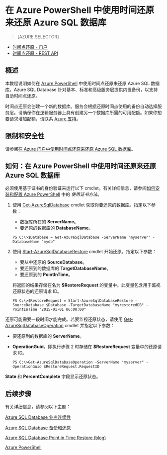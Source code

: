 <properties 
   pageTitle="在 Azure PowerShell 中使用时间还原来还原 Azure SQL 数据库" 
   description="时间点还原, Microsoft Azure SQL Database, 还原数据库, 恢复数据库, Azure PowerShell" 
   services="sql-database" 
   documentationCenter="" 
   authors="elfisher" 
   manager="jeffreyg" 
   editor="v-romcal"/>

<tags
   ms.service="sql-database" 
   ms.date="03/18/2015"
   wacn.date="05/25/2015"/>


# 在 Azure PowerShell 中使用时间还原来还原 Azure SQL 数据库

> [AZURE.SELECTOR]
- [时间点还原 - 门户](/documentation/articles/sql-database-point-in-time-restore-tutorial-management-portal)
- [时间点还原 - REST API](/documentation/articles/sql-database-point-in-time-restore-tutorial-rest)

## 概述

本教程说明如何在 [Azure PowerShell](/documentation/articles/install-configure-powershell) 中使用时间点还原来还原 Azure SQL 数据库。Azure SQL Database 针对基本、标准和高级服务层提供内置备份，以支持自助时间点还原。

时间点还原会创建一个新的数据库。服务会根据还原时间点使用的备份自动选择服务层。请确保你在逻辑服务器上具有创建另一个数据库所需的可用配额。如果你想要请求增加配额，请联系 [Azure 支持](/support/contact)。

## 限制和安全性

请参阅[在 Azure 门户中使用时间点还原来还原 Azure SQL 数据库](/documentation/articles/sql-database-point-in-time-restore-tutorial-management-portal)。

## 如何：在 Azure PowerShell 中使用时间还原来还原 Azure SQL 数据库


必须使用基于证书的身份验证来运行以下 cmdlet。有关详细信息，请参阅[如何安装和配置 Azure PowerShell](/documentation/articles/install-configure-powershell/#use-the-certificate-method) 中的 *使用证书方法*。

1. 使用 [Get-AzureSqlDatabase](http://msdn.microsoft.com/zh-cn/library/azure/dn546735.aspx) cmdlet 获取你要还原的数据库。指定以下参数：
	* 数据库所在的 **ServerName**。
	* 要还原的数据库的 **DatabaseName**。	

	`PS C:\>$Database = Get-AzureSqlDatabase -ServerName "myserver" -DatabaseName "mydb"`

2. 使用 [Start-AzureSqlDatabaseRestore](http://msdn.microsoft.com/zh-cn/library/azure/dn720218.aspx) cmdlet 开始还原。指定以下参数：	
	* 要从中还原的 **SourceDatabase**。
	* 要还原到的数据库的 **TargetDatabaseName**。
	* 要还原到的 **PointInTime**。

	将返回的结果存储在名为 **$RestoreRequest** 的变量中。此变量包含用于监视还原状态的还原请求 ID。 

	`PS C:\>$RestoreRequest = Start-AzureSqlDatabaseRestore -SourceDatabase $Database -TargetDatabaseName "myrestoredDB" -PointInTime "2015-01-01 06:00:00"`

还原可能需要一段时间才能完成。若要监视还原状态，请使用 [Get-AzureSqlDatabaseOperation](http://msdn.microsoft.com/zh-cn/library/azure/dn546738.aspx) cmdlet 并指定以下参数：

* 要还原到的数据库的 **ServerName**。
* **OperationGuid**，即执行步骤 2 时存储在 **$RestoreRequest** 变量中的还原请求 ID。

	`PS C:\>Get-AzureSqlDatabaseOperation -ServerName "myserver" -OperationGuid $RestoreRequest.RequestID`

**State** 和 **PercentComplete** 字段显示还原状态。 

## 后续步骤

有关详细信息，请参阅以下主题：  

[Azure SQL Database 业务连续性](http://msdn.microsoft.com/zh-cn/library/azure/hh852669.aspx)

[Azure SQL Database 备份和还原](http://msdn.microsoft.com/zh-cn/library/azure/jj650016.aspx)

[Azure SQL Database Point in Time Restore (blog)](http://azure.microsoft.com/blog/2014/10/01/azure-sql-database-point-in-time-restore)

[Azure PowerShell](https://msdn.microsoft.com/zh-cn/library/azure/jj156055.aspx)

<!--HONumber=55-->